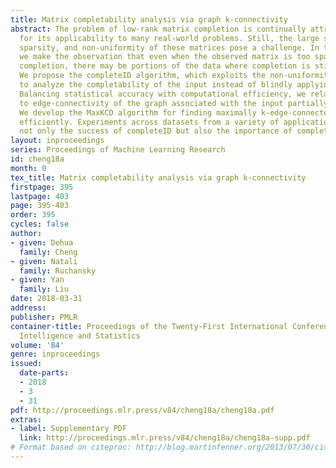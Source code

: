 ```yaml
---
title: Matrix completability analysis via graph k-connectivity
abstract: The problem of low-rank matrix completion is continually attracting attention
  for its applicability to many real-world problems. Still, the large size, extreme
  sparsity, and non-uniformity of these matrices pose a challenge. In this paper,
  we make the observation that even when the observed matrix is too sparse for accurate
  completion, there may be portions of the data where completion is still possible.
  We propose the completeID algorithm, which exploits the non-uniformity of the observation,
  to analyze the completability of the input instead of blindly applying completion.
  Balancing statistical accuracy with computational efficiency, we relate completability
  to edge-connectivity of the graph associated with the input partially-observed matrix.
  We develop the MaxKCD algorithm for finding maximally k-edge-connected components
  efficiently. Experiments across datasets from a variety of applications demonstrate
  not only the success of completeID but also the importance of completability analysis.
layout: inproceedings
series: Proceedings of Machine Learning Research
id: cheng18a
month: 0
tex_title: Matrix completability analysis via graph k-connectivity
firstpage: 395
lastpage: 403
page: 395-403
order: 395
cycles: false
author:
- given: Dehua
  family: Cheng
- given: Natali
  family: Ruchansky
- given: Yan
  family: Liu
date: 2018-03-31
address: 
publisher: PMLR
container-title: Proceedings of the Twenty-First International Conference on Artficial
  Intelligence and Statistics
volume: '84'
genre: inproceedings
issued:
  date-parts:
  - 2018
  - 3
  - 31
pdf: http://proceedings.mlr.press/v84/cheng18a/cheng18a.pdf
extras:
- label: Supplementary PDF
  link: http://proceedings.mlr.press/v84/cheng18a/cheng18a-supp.pdf
# Format based on citeproc: http://blog.martinfenner.org/2013/07/30/citeproc-yaml-for-bibliographies/
---
```

